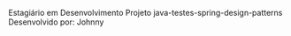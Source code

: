 Estagiário em Desenvolvimento
Projeto java-testes-spring-design-patterns Desenvolvido por: Johnny




 
